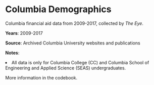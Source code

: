 # Columbia Demographics

Columbia financial aid data from 2009-2017, collected by <i>The Eye</i>. 

<strong>Years</strong>: 2009-2017

<strong>Source</strong>: Archived Columbia University websites and publications

<strong>Notes</strong>: 
<li>All data is only for Columbia College (CC) and Columbia School of Engineering and Applied Science (SEAS) undergraduates.</li>

More information in the codebook.

